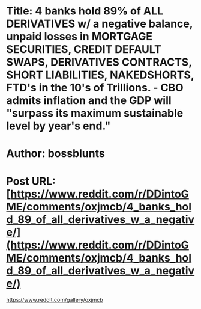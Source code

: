 # Title: 4 banks hold 89% of ALL DERIVATIVES w/ a negative balance, unpaid losses in MORTGAGE SECURITIES, CREDIT DEFAULT SWAPS, DERIVATIVES CONTRACTS, SHORT LIABILITIES, NAKEDSHORTS, FTD's in the 10's of Trillions. - CBO admits inflation and the GDP will "surpass its maximum sustainable level by year's end."
# Author: bossblunts
# Post URL: [https://www.reddit.com/r/DDintoGME/comments/oxjmcb/4_banks_hold_89_of_all_derivatives_w_a_negative/](https://www.reddit.com/r/DDintoGME/comments/oxjmcb/4_banks_hold_89_of_all_derivatives_w_a_negative/)


https://www.reddit.com/gallery/oxjmcb